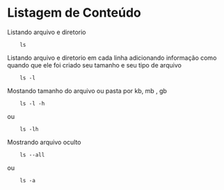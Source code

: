 # Listagem de Conteúdo


Listando arquivo e diretorio
```
    ls
```

Listando arquivo e diretorio em cada linha adicionando informação como quando que ele foi criado seu tamanho e seu tipo de arquivo 
```
    ls -l
```

Mostando tamanho do arquivo ou pasta por kb, mb , gb
```
    ls -l -h
```
ou 
```
    ls -lh
```

Mostrando arquivo oculto
```
    ls --all
```
ou 
```
    ls -a
```